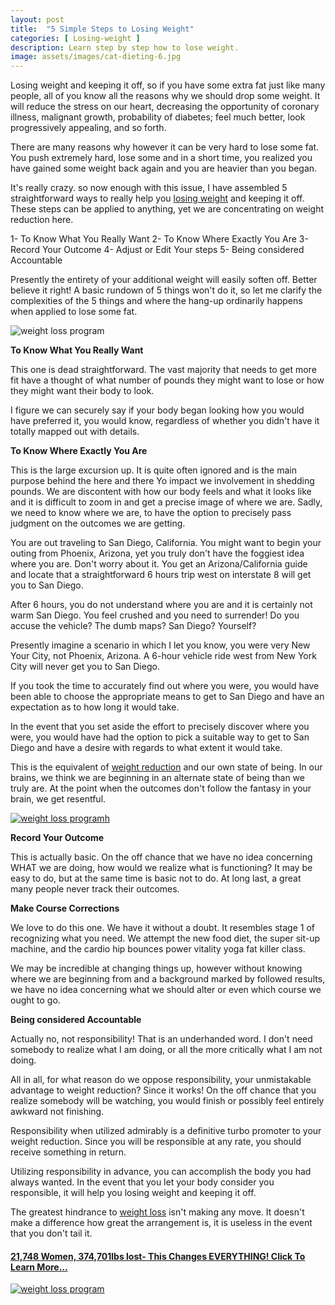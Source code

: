 ```yaml
---
layout: post
title:  "5 Simple Steps to Losing Weight"
categories: [ Losing-weight ]
description: Learn step by step how to lose weight.
image: assets/images/cat-dieting-6.jpg
---
```


Losing weight and keeping it off, so if you have some extra fat just like many people, all of you know all the reasons why we should drop some weight. It will reduce the stress on our heart, decreasing the opportunity of coronary illness, malignant growth, probability of diabetes; feel much better, look progressively appealing, and so forth.

There are many reasons why however it can be very hard to lose some fat. You push extremely hard, lose some and in a short time, you realized you have gained some weight back again and you are heavier than you began.  

It's really crazy. so now enough with this issue, I have assembled 5 straightforward ways to really help you <a rel="noopener noreferrer nofollow" target="_blank" href="http://bit.ly/3ePUDA0">losing weight</a> and keeping it off. These steps can be applied to anything, yet we are concentrating on weight reduction here.

1- To Know What You Really Want 
2- To Know Where Exactly You Are 
3- Record Your Outcome 
4- Adjust or Edit Your steps
5- Being considered Accountable

Presently the entirety of your additional weight will easily soften off. Better believe it right! A basic rundown of 5 things won't do it, so let me clarify the complexities of the 5 things and where the hang-up ordinarily happens when applied to lose some fat. 

<img   alt="weight loss program" src="../../../../../assets/images/heatthy-food-plate.jpg" />

<b>To Know What You Really Want</b>

This one is dead straightforward. The vast majority that needs to get more fit have a thought of what number of pounds they might want to lose or how they might want their body to look. 

I figure we can securely say if your body began looking how you would have preferred it, you would know, regardless of whether you didn't have it totally mapped out with details. 

<b>To Know Where Exactly You Are</b>

This is the large excursion up. It is quite often ignored and is the main purpose behind the here and there Yo impact we involvement in shedding pounds. We are discontent with how our body feels and what it looks like and it is difficult to zoom in and get a precise image of where we are. Sadly, we need to know where we are, to have the option to precisely pass judgment on the outcomes we are getting. 

You are out traveling to San Diego, California. You might want to begin your outing from Phoenix, Arizona, yet you truly don't have the foggiest idea where you are. Don't worry about it. You get an Arizona/California guide and locate that a straightforward 6 hours trip west on interstate 8 will get you to San Diego. 

After 6 hours, you do not understand where you are and it is certainly not warm San Diego. You feel crushed and you need to surrender! Do you accuse the vehicle? The dumb maps? San Diego? Yourself? 

Presently imagine a scenario in which I let you know, you were very New Your City, not Phoenix, Arizona. A 6-hour vehicle ride west from New York City will never get you to San Diego.

If you took the time to accurately find out where you were, you would have been able to choose the appropriate means to get to San Diego and have an expectation as to how long it would take.

In the event that you set aside the effort to precisely discover where you were, you would have had the option to pick a suitable way to get to San Diego and have a desire with regards to what extent it would take. 

This is the equivalent of <a rel="noopener noreferrer nofollow" target="_blank" href="http://bit.ly/3ePUDA0">weight reduction</a> and our own state of being. In our brains, we think we are beginning in an alternate state of being than we truly are. At the point when the outcomes don't follow the fantasy in your brain, we get resentful. 

<a rel="noopener noreferrer nofollow" target="_blank" href="http://bit.ly/3ePUDA0"><img   alt="weight loss programh" src="../../../../../assets/images/losing-fat-package.jpg" /></a>

<b>Record Your Outcome </b>

This is actually basic. On the off chance that we have no idea concerning WHAT we are doing, how would we realize what is functioning? It may be easy to do, but at the same time is basic not to do. At long last, a great many people never track their outcomes. 

<b>Make Course Corrections </b>

We love to do this one. We have it without a doubt. It resembles stage 1 of recognizing what you need. We attempt the new food diet, the super sit-up machine, and the cardio hip bounces power vitality yoga fat killer class. 

We may be incredible at changing things up, however without knowing where we are beginning from and a background marked by followed results, we have no idea concerning what we should alter or even which course we ought to go. 

<b>Being considered Accountable </b>

Actually no, not responsibility! That is an underhanded word. I don't need somebody to realize what I am doing, or all the more critically what I am not doing. 

All in all, for what reason do we oppose responsibility, your unmistakable advantage to weight reduction? Since it works! On the off chance that you realize somebody will be watching, you would finish or possibly feel entirely awkward not finishing.

Responsibility when utilized admirably is a definitive turbo promoter to your weight reduction. Since you will be responsible at any rate, you should receive something in return. 

Utilizing responsibility in advance, you can accomplish the body you had always wanted. In the event that you let your body consider you responsible, it will help you losing weight and keeping it off.

The greatest hindrance to <a rel="noopener noreferrer nofollow" target="_blank" href="http://bit.ly/3ePUDA0">weight loss</a> isn't making any move. It doesn't make a difference how great the arrangement is, it is useless in the event that you don't tail it.

<h4><a rel="noreferrer noopener" href="http://bit.ly/3ePUDA0" target="_blank">21,748 Women, 374,701lbs lost- This Changes EVERYTHING! Click To Learn More…</a></h4>

<a rel="noopener noreferrer nofollow" target="_blank" href="http://bit.ly/3ePUDA0"><img   alt="weight loss program" src="../../../../../assets/images/weight-loss-program-1-300.jpg" /></a>


